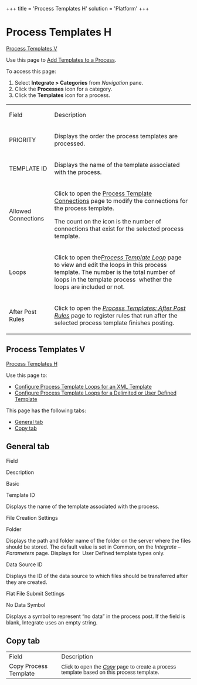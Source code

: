 +++
title = 'Process Templates H'
solution = 'Platform'
+++

# Process Templates H

[Process Templates V](#Process_Templates_V)

<div class="use">

Use this page to [Add Templates to a
Process](../Use_Cases/Add_Templates_to_a_Process).

</div>

To access this page:

1.  Select <span style="font-weight: bold;">Integrate \>
    </span>**Categories** from *Navigation* pane.
2.  Click the **Processes** icon for a category.
3.  Click the **Templates** icon for a process.

<table>
<tbody>
<tr class="odd">
<td><p>Field</p></td>
<td><p>Description</p></td>
</tr>
<tr class="even">
<td><p>PRIORITY</p></td>
<td><p>Displays the order the process templates are processed.</p></td>
</tr>
<tr class="odd">
<td><p>TEMPLATE ID</p></td>
<td><p>Displays the name of the template associated with the process.</p></td>
</tr>
<tr class="even">
<td><p>Allowed Connections</p></td>
<td><p>Click to open the <a href="Process_Template_Connections">Process Template Connections</a> page to modify the connections for the process template.</p>
<p>The count on the icon is the number of connections that exist for the selected process template.</p></td>
</tr>
<tr class="odd">
<td><p>Loops</p></td>
<td><p>Click to open the<a href="Process_Template_Loop"><em>Process Template Loop</em></a> page to view and edit the loops in this process template. The number is the total number of loops in the template process  whether the loops are included or not.</p></td>
</tr>
<tr class="even">
<td><p>After Post Rules</p></td>
<td><p>Click to open the <span style="font-style: italic;"><a href="../../../Master_Data_Mgmt/dspConduct/Page_Desc/Process_Templates_After_Post_Rules_H">Process Templates: After Post Rules</a></span> page to register rules that run after the selected process template finishes posting.</p></td>
</tr>
</tbody>
</table>

## <span id="Process_Templates_V"></span>Process Templates V

[Process Templates H](Process_Templates_H)

<div class="use">

Use this page to:

  - [Configure Process Template Loops for an XML
    Template](../Use_Cases/ConfigureProcessTemplateLoopsXML)
  - [Configure Process Template Loops for a Delimited or User Defined
    Template](../Use_Cases/ConfigureProcessTemplateLoopsDelimited)

</div>

This page has the following tabs:

  - [General tab](#General_Tab)
  - [Copy tab](#Copy_Tab)

## <span id="General_Tab"></span>General tab

Field

Description

Basic

Template ID

Displays the name of the template associated with the process.

File Creation Settings

Folder

Displays the path and folder name of the folder on the server where the
files should be stored. The default value is set in Common, on the
*Integrate – Parameters* page. Displays for  User Defined template types
only.

Data Source ID

Displays the ID of the data source to which files should be transferred
after they are created.

Flat File Submit Settings

No Data Symbol

Displays a symbol to represent “no data” in the process post. If the
field is blank, Integrate uses an empty
string.

## <span id="Copy_Tab"></span>Copy tab

|                       |                                                                                                                                                                                                                                                                                                                                                                                                          |
| --------------------- | -------------------------------------------------------------------------------------------------------------------------------------------------------------------------------------------------------------------------------------------------------------------------------------------------------------------------------------------------------------------------------------------------------- |
| Field                 | Description                                                                                                                                                                                                                                                                                                                                                                                              |
| Copy Process Template | <span style="font-size: 11.0pt;line-height: 107%;font-family: Calibri, sans-serif;">Click to open the </span><span style="font-size: 11.0pt;line-height: 107%;font-family: Calibri, sans-serif;font-style: italic;">[Copy](Copy)</span><span style="font-size: 11.0pt;line-height: 107%;font-family: Calibri, sans-serif;"> page to create a process template based on this process template.</span> |

